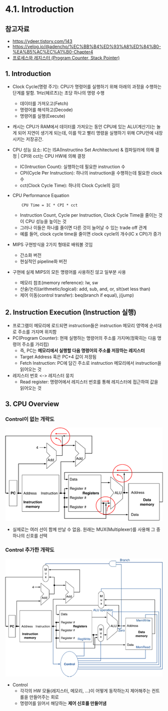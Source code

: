 # 4.1. Introduction
## 참고자료
* https://ydeer.tistory.com/143  
* https://velog.io/@adencho/%EC%BB%B4%ED%93%A8%ED%84%B0-%EA%B5%AC%EC%A1%B0-Chapter4  
* [프로세스와 레지스터 (Program Counter, Stack Pointer)](https://velog.io/@wejaan/%EC%9A%B4%EC%98%81%EC%B2%B4%EC%A0%9C-stack-pointer-and-program-counter)

## 1. Introduction

* Clock Cycle(명령 주기): CPU가 명령어를 실행하기 위해 아래의 과정을 수행하는 단계를 말함. 1Hz(헤르츠)는 초당 하나의 명령 수행
    * 데이터를 가져오고(Fetch)
    * 명령어를 해석하고(Decode)
    * 명령어를 실행(Execute)

* 캐시는 CPU가 RAM에서 데이터를 가져오는 동안 CPU에 있는 ALU(계산기)는 놀게 되어 지연이 생기게 되는데, 이를 막고 빨리 명령을 실행하기 위해 CPU안에 내장시키는 저장공간.

* CPU 성능 요소: IC는 ISA(Instructino Set Architecture) & 컴파일러에 의해 결정 | CPI와 cct는 CPU HW에 의해 결정
    * IC(Intruction Count): 실행하는데 필요한 instruction 수
    * CPI(Cycle Per Instruction): 하나의 instruction을 수행하는데 필요한 clock 수
    * cct(Clock Cycle Time): 하나의 Clock Cycle의 길이

* CPU Performance Equation
    ~~~
        CPU Time = IC * CPI * cct
    ~~~
    * Instruction Count, Cycle per Instruction, Clock Cycle Time을 줄이는 것이 CPU 성능을 높이는 것
    * 그러나 이들은 하나를 줄이면 다른 것이 늘어날 수 있는 trade off 관계
    * 예를 들어, clock cycle time을 줄이면 clock cycle의 개수(IC x CPI)가 증가

* MIPS 구현방식을 2가지 형태로 배워볼 것임
    * 간소화 버전
    * 현실적인 pipeline화 버전

* 구현에 실제 MIPS의 모든 명령어를 사용하진 않고 일부분 사용
    * 메모리 참조(memory reference): lw, sw
    * 산술/논리(arithmetic/logical): add, sub, and, or, slt(set less than)
    * 제어 이동(control transfer): beq(branch if equal), j(jump)

## 2. Instruction Execution (Instruction 실행)
* 프로그램이 메모리에 로드되면 instruction들은 instruction 메모리 영역에 순서대로 주소를 가지며 위치함
* PC(Program Counter): 현재 실행하는 명령어의 주소를 가지며(정확히는 다음 명령어 주소를 가리킴)
    * 즉, PC는 **메모리에서 실행할 다음 명령어의 주소를 저장하는 레지스터**
    * Target Address 혹은 PC+4 값이 저장됨
    * Fetch Instruction: PC에 담긴 주소로 instruction 메모리에서 instruction을 읽어오는 것
* 레지스터 번호 <-> 레지스터 뭉치
    * Read register: 명령어에서 레지스터 번호를 통해 레지스터에 접근하여 값을 읽어오는 것

## 3. CPU Overview
### Control이 없는 개략도
![cpu_overview_1](./image_files/cpu_overview_1.png)
* 실제로는 여러 선이 함께 만날 수 없음. 원래는 MUX(Multiplexer)를 사용해 그 중 하나의 신호를 선택
### Control 추가한 개략도
![cpu_overview_2](./image_files/cpu_overview_2.png)
* Control
    * 각각의 HW 모듈(레지스터, 메모리, ...)이 어떻게 동작하는지 제어해주는 컨트롤을 만들어주는 회로
    * 명령어를 읽어서 해당하는 **제어 신호를 만들어냄**

